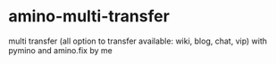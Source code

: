 # amino-multi-transfer
multi transfer (all option to transfer available: wiki, blog, chat, vip) with pymino and amino.fix by me
